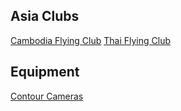 ## Asia Clubs

[Cambodia Flying Club](http://www.cambodiaflyingclub.com)
[Thai Flying Club](http://www.thaiflyingclub.com/)

## Equipment

[Contour Cameras](http://contour.com/)
